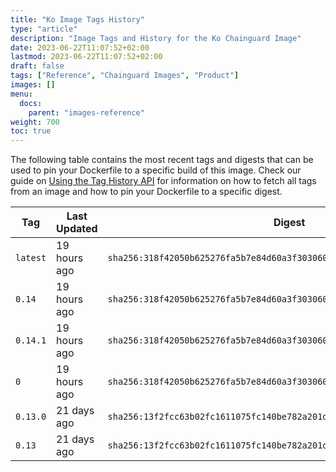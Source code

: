 ```yaml
---
title: "Ko Image Tags History"
type: "article"
description: "Image Tags and History for the Ko Chainguard Image"
date: 2023-06-22T11:07:52+02:00
lastmod: 2023-06-22T11:07:52+02:00
draft: false
tags: ["Reference", "Chainguard Images", "Product"]
images: []
menu:
  docs:
    parent: "images-reference"
weight: 700
toc: true
---
```


The following table contains the most recent tags and digests that can be used to pin your Dockerfile to a specific build of this image. Check our guide on [Using the Tag History API](/chainguard/chainguard-images/using-the-tag-history-api/) for information on how to fetch all tags from an image and how to pin your Dockerfile to a specific digest.

| Tag      | Last Updated | Digest                                                                    |
|----------|--------------|---------------------------------------------------------------------------|
| `latest` | 19 hours ago | `sha256:318f42050b625276fa5b7e84d60a3f303060b63c2b72c6939eb12fde38d3a6ff` |
| `0.14`   | 19 hours ago | `sha256:318f42050b625276fa5b7e84d60a3f303060b63c2b72c6939eb12fde38d3a6ff` |
| `0.14.1` | 19 hours ago | `sha256:318f42050b625276fa5b7e84d60a3f303060b63c2b72c6939eb12fde38d3a6ff` |
| `0`      | 19 hours ago | `sha256:318f42050b625276fa5b7e84d60a3f303060b63c2b72c6939eb12fde38d3a6ff` |
| `0.13.0` | 21 days ago  | `sha256:13f2fcc63b02fc1611075fc140be782a201d492022a9b74d45a60eba5f240d28` |
| `0.13`   | 21 days ago  | `sha256:13f2fcc63b02fc1611075fc140be782a201d492022a9b74d45a60eba5f240d28` |
